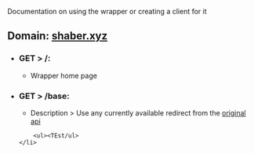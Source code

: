 Documentation on using the wrapper or creating a client for it

## Domain: [shaber.xyz](https://shaber.xyz/)

<ul class="home">
    <li><h3>GET > /:</h3>
        <ul>
             <li>Wrapper home page</li>
        </ul>
    </li>
</ul>

<ul class="base">
    <li><h3>GET > /base:</h3>
        <ul>
             <li>Description > Use any currently available redirect from the <a href="http://spore.com/comm/samples">original api</a></li>
        </ul>
        
        <ul><TEst/ul>
    </li>
</ul>
